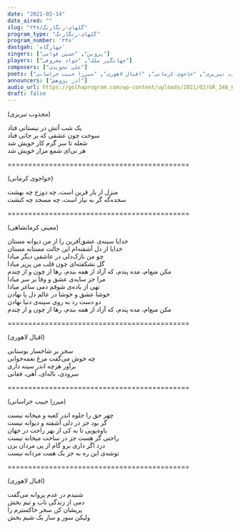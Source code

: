 ```yaml
---
date: "2021-02-14"
date_aired: ""
slug: "گلهای-رنگارنگ/۳۴۸"
program_type: "گلهای-رنگارنگ"
program_number: '۳۴۸'
dastgah: 'چهارگاه'
singers: ["پروین", "حسین قوامی"]
players: ["جهانگیر ملک", "جواد معروفی"]
composers: ["علی تجویدی"]
poets: ["معینی کرمانشاهی", "مجذوب تبریزی", "خاجوی کرمانی", "اقبال لاهوری", "میرزا حبیب خراسانی"]
announcers: ["آذر پژوهش"]
audio_url: https://golhaprogram.com/wp-content/uploads/2021/02/GR_348_Parvin_Ghavami.mp3
draft: false
---
```


(مجذوب تبریزی)  

یک شب آتش در نیستانی فتاد  
سوخت چون عشقی که بر جانی فتاد  
شعله تا سر گرم کار خویش شد  
هر نی‌ای شمع مزار خویش شد  

============================================  

(خواجوی کرمانی)  

منزل ار یار قرین است، چه دوزخ چه بهشت  
سجده‌گه گر به نیاز است، چه مسجد چه کنشت  

============================================  

(معینی کرمانشاھی)  

خدایا سینه‌ی عشق‌آفرین را از من دیوانه مستان  
خدایا از دل آشفته‌ام این حالت مستانه مستان  
چو من نازک‌دلی در عاشقی دیگر مبادا  
گل نشکفته‌ای چون قلب من پرپر مبادا  
مکن منع‌ام، مده پندم، که آزاد از همه بندم، رها از چون و از چندم  
مرا جز سایه‌ی عشق و وفا بر سر مبادا  
تهی از باده‌ی شوقم دمی ساغر مبادا  
خوشا عشق و خوشا در عالم دل پا نهادن  
دو دست رد به روی سینه‌ی دنیا نهادن  
مکن منع‌ام، مده پندم، که آزاد از همه بندم، رها از چون و از چندم  

============================================  

(اقبال لاهوری)  

سحر بر شاخسار بوستانی  
چه خوش می‌گفت مرغ نغمه‌خوانی  
برآور هرچه اندر سینه داری  
سرودی، ناله‌ای، آهی، فغانی  

============================================  

(میرزا حبیب خراسانی)  

چهر حق را جلوه اندر کعبه و میخانه نیست  
گر بود جز در دلی آشفته و دیوانه نیست  
یاوه‌پویی تا به کی از بهر راحت در جهان  
راحتی گر هست جز در ساحت میخانه نیست  
درد اگر داری برو گام از پی مردان بزن  
توشه‌ی این ره به جز یک همت مردانه نیست  

============================================  

(اقبال لاهوری)  

شنیدم در عدم پروانه می‌گفت  
دمی از زندگی تاب و تبم بخش  
پریشان کن سحر خاکسترم را  
ولیکن سوز و ساز یک شبم بخش  
